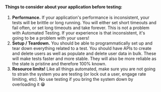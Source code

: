 #### Things to consider about your application before testing:

1. **Performance.** If your application's performance is inconsistent, your tests will be brittle or long running. You will either set short timeouts and fail often, or set long timeouts and take forever. This is not a problem with Automated Testing. If your experience is that inconsistent, it's going to be a problem with your users!
2. **Setup / Teardown.** You should be able to programmatically set up and tear down everything related to a test. You should have APIs to create and delete users as well as populate and delete user data in bulk. These will make tests faster and more stable. They will also be more reliable as the state is pristine and therefore 100% known.
3. **Resource limits!** Like all things automated, make sure you are not going to strain the system you are testing (or lock out a user, engage rate limiting, etc). No use testing if you bring the system down by overloading it :grin:

